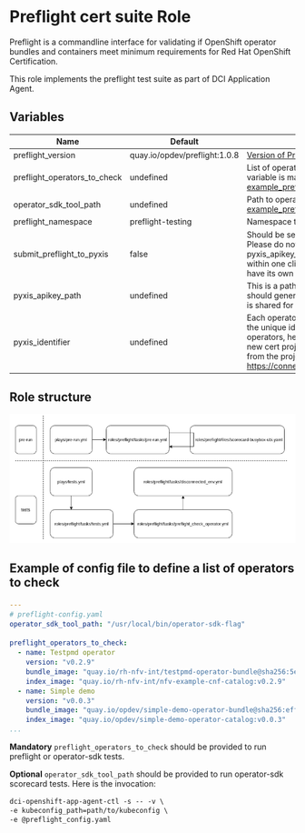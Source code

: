 # Preflight cert suite Role

Preflight is a commandline interface for validating if OpenShift operator bundles and containers meet minimum requirements for Red Hat OpenShift Certification.

This role implements the preflight test suite as part of DCI Application Agent.

## Variables

Name                               | Default                                              | Description
---------------------------------- | ---------------------------------------------------- | -------------------------------------------------------------
preflight\_version                 | quay.io/opdev/preflight:1.0.8                        | [Version of Preflight Cert Suite to run](https://quay.io/repository/opdev/preflight?tab=tags)
preflight\_operators\_to\_check    | undefined                                            | List of operators to be checked with Preflight Cert Suite. This variable is mandatory to run Preflight cert suite. Please check [example_preflight_config.yaml](#example-of-config-file-to-define-a-list-of-operators-to-check) for the example.
operator\_sdk\_tool\_path          | undefined                                            | Path to operator-sdk binary, optional. Please check [example_preflight_config.yaml](#example-of-config-file-to-define-a-list-of-operators-to-check) for the example.
preflight\_namespace               | preflight-testing                                    | Namespace to use for preflight tests
submit\_preflight\_to\_pyxis       | false                                                | Should be set to true to submit Preflight results to Pyxis. Please do not forget to provide Pyxis credentials: pyxis\_apikey\_path with Pyxis token (shared for all projects within one client) and pyxis\_identifier (each operator should have its own certification project with the unique identifier).
pyxis\_apikey\_path                | undefined                                            | This is a path to file that contains partner's token. Parner should generate this token in connect.redhat.com. The token is shared for all projects within one partner.
pyxis\_identifier                  | undefined                                            | Each operator should have its own certification project with the unique identifier. If the partner has to certify two operators, he has to create two certification projects. Once a new cert project is created, the identifier could be extracted from the project url: https://connect.redhat.com/projects/pyxis_identifier/overview


## Role structure

![](files/preflight_role_structure.png)

## Example of config file to define a list of operators to check

```yaml
---
# preflight-config.yaml
operator_sdk_tool_path: "/usr/local/bin/operator-sdk-flag"

preflight_operators_to_check:
  - name: Testpmd operator
    version: "v0.2.9"
    bundle_image: "quay.io/rh-nfv-int/testpmd-operator-bundle@sha256:5e28f883faacefa847104ebba1a1a22ee897b7576f0af6b8253c68b5c8f42815"
    index_image: "quay.io/rh-nfv-int/nfv-example-cnf-catalog:v0.2.9"
  - name: Simple demo
    version: "v0.0.3"
    bundle_image: "quay.io/opdev/simple-demo-operator-bundle@sha256:eff7f86a54ef2a340dbf739ef955ab50397bef70f26147ed999e989cfc116b79"
    index_image: "quay.io/opdev/simple-demo-operator-catalog:v0.0.3"
...
```

**Mandatory** `preflight_operators_to_check` should be provided to run preflight or operator-sdk tests.

**Optional** `operator_sdk_tool_path` should be provided to run operator-sdk scorecard tests.
Here is the invocation:

```console
dci-openshift-app-agent-ctl -s -- -v \
-e kubeconfig_path=path/to/kubeconfig \
-e @preflight_config.yaml
```
